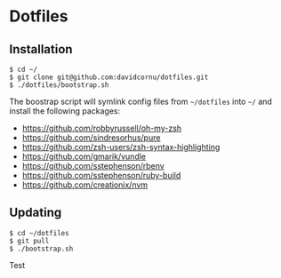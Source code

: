 # Dotfiles

## Installation

```shell
$ cd ~/
$ git clone git@github.com:davidcornu/dotfiles.git
$ ./dotfiles/bootstrap.sh
```

The boostrap script will symlink config files from `~/dotfiles` into `~/` and install the following packages:

- https://github.com/robbyrussell/oh-my-zsh
- https://github.com/sindresorhus/pure
- https://github.com/zsh-users/zsh-syntax-highlighting
- https://github.com/gmarik/vundle
- https://github.com/sstephenson/rbenv
- https://github.com/sstephenson/ruby-build
- https://github.com/creationix/nvm

## Updating

```shell
$ cd ~/dotfiles
$ git pull
$ ./bootstrap.sh
```

Test
